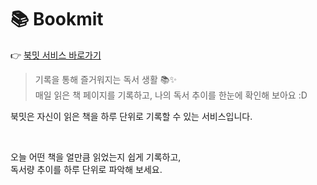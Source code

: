 # 📚 Bookmit

👉 [북밋 서비스 바로가기](https://bookmit.vercel.app)

> 기록을 통해 즐거워지는 독서 생활 📚✨ <br/>
> 매일 읽은 책 페이지를 기록하고, 나의 독서 추이를 한눈에 확인해 보아요 :D

북밋은 자신이 읽은 책을 하루 단위로 기록할 수 있는 서비스입니다.

<br/>

오늘 어떤 책을 얼만큼 읽었는지 쉽게 기록하고,<br/>
독서량 추이를 하루 단위로 파악해 보세요.
